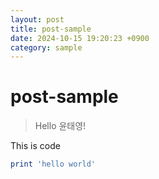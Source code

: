 ```yaml
---
layout: post
title: post-sample
date: 2024-10-15 19:20:23 +0900
category: sample
---
```

# post-sample
> Hello 윤태영!

This is code
```ruby
print 'hello world'
```